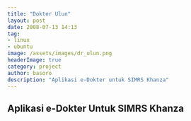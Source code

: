 ```yaml
---
title: "Dokter Ulun"
layout: post
date: 2008-07-13 14:13
tag:
- linux
- ubuntu
image: /assets/images/dr_ulun.png
headerImage: true
category: project
author: basoro
description: "Aplikasi e-Dokter untuk SIMRS Khanza"
---
```


## Aplikasi e-Dokter Untuk SIMRS Khanza
